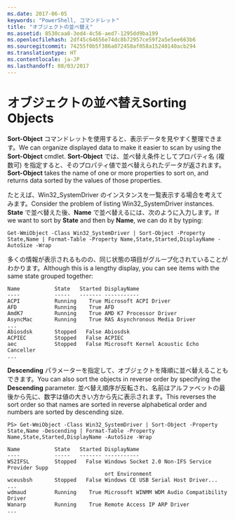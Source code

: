 ```yaml
---
ms.date: 2017-06-05
keywords: "PowerShell, コマンドレット"
title: "オブジェクトの並べ替え"
ms.assetid: 8530caa8-3ed4-4c56-aed7-1295dd9ba199
ms.openlocfilehash: 2df45c64656e74dc8b72957ce59f2a5e5ee663b6
ms.sourcegitcommit: 74255f0b5f386a072458af058a15240140acb294
ms.translationtype: HT
ms.contentlocale: ja-JP
ms.lasthandoff: 08/03/2017
---
```

# <a name="sorting-objects"></a><span data-ttu-id="b122d-103">オブジェクトの並べ替え</span><span class="sxs-lookup"><span data-stu-id="b122d-103">Sorting Objects</span></span>
<span data-ttu-id="b122d-104">**Sort-Object** コマンドレットを使用すると、表示データを見やすく整理できます。</span><span class="sxs-lookup"><span data-stu-id="b122d-104">We can organize displayed data to make it easier to scan by using the **Sort-Object** cmdlet.</span></span> <span data-ttu-id="b122d-105">**Sort-Object** では、並べ替え条件としてプロパティ名 (複数可) を指定すると、そのプロパティ値で並べ替えられたデータが返されます。</span><span class="sxs-lookup"><span data-stu-id="b122d-105">**Sort-Object** takes the name of one or more properties to sort on, and returns data sorted by the values of those properties.</span></span>

<span data-ttu-id="b122d-106">たとえば、Win32_SystemDriver のインスタンスを一覧表示する場合を考えてみます。</span><span class="sxs-lookup"><span data-stu-id="b122d-106">Consider the problem of listing Win32_SystemDriver instances.</span></span> <span data-ttu-id="b122d-107">**State** で並べ替えた後、**Name** で並べ替えるには、次のように入力します。</span><span class="sxs-lookup"><span data-stu-id="b122d-107">If we want to sort by **State** and then by **Name**, we can do it by typing:</span></span>

```
Get-WmiObject -Class Win32_SystemDriver | Sort-Object -Property State,Name | Format-Table -Property Name,State,Started,DisplayName -AutoSize -Wrap
```

<span data-ttu-id="b122d-108">多くの情報が表示されるものの、同じ状態の項目がグループ化されていることがわかります。</span><span class="sxs-lookup"><span data-stu-id="b122d-108">Although this is a lengthy display, you can see items with the same state grouped together:</span></span>

```
Name           State   Started DisplayName
----           -----   ------- -----------
ACPI           Running    True Microsoft ACPI Driver
AFD            Running    True AFD
AmdK7          Running    True AMD K7 Processor Driver
AsyncMac       Running    True RAS Asynchronous Media Driver
...
Abiosdsk       Stopped   False Abiosdsk
ACPIEC         Stopped   False ACPIEC
aec            Stopped   False Microsoft Kernel Acoustic Echo Canceller
...
```

<span data-ttu-id="b122d-109">**Descending** パラメーターを指定して、オブジェクトを降順に並べ替えることもできます。</span><span class="sxs-lookup"><span data-stu-id="b122d-109">You can also sort the objects in reverse order by specifying the **Descending** parameter.</span></span> <span data-ttu-id="b122d-110">並べ替え順序が反転され、名前はアルファベットの最後から先に、数字は値の大きい方から先に表示されます。</span><span class="sxs-lookup"><span data-stu-id="b122d-110">This reverses the sort order so that names are sorted in reverse alphabetical order and numbers are sorted by descending size.</span></span>

```
PS> Get-WmiObject -Class Win32_SystemDriver | Sort-Object -Property State,Name -Descending | Format-Table -Property Name,State,Started,DisplayName -AutoSize -Wrap

Name           State   Started DisplayName
----           -----   ------- -----------
WS2IFSL        Stopped   False Windows Socket 2.0 Non-IFS Service Provider Supp
                               ort Environment
wceusbsh       Stopped   False Windows CE USB Serial Host Driver...
...
wdmaud         Running    True Microsoft WINMM WDM Audio Compatibility Driver
Wanarp         Running    True Remote Access IP ARP Driver
...
```

